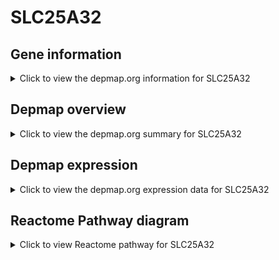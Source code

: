 <h1>SLC25A32</h1>

<h2>Gene information</h2>
<details>
  <summary>Click to view the depmap.org information for SLC25A32</summary>
  <iframe src="https://depmap.org/portal/gene/SLC25A32?tab=about" style="border:none;width:100%;height:800px"></iframe>
</details>

<h2>Depmap overview</h2>
<details>
  <summary>Click to view the depmap.org summary for SLC25A32</summary>
  <iframe src="https://depmap.org/portal/gene/SLC25A32?tab=overview" style="border:none;width:100%;height:800px"></iframe>
</details>

<h2>Depmap expression</h2>
<details>
  <summary>Click to view the depmap.org expression data for SLC25A32</summary>
  <iframe src="https://depmap.org/portal/gene/SLC25A32?tab=characterization" style="border:none;width:100%;height:800px"></iframe>
</details>



<h2>Reactome Pathway diagram</h2>
<details>
  <summary>Click to view Reactome pathway for SLC25A32</summary>
  <p>Metabolism of folate and pterines</p>
  <iframe src="https://reactome.org/PathwayBrowser/#/R-HSA-196757" style="border:none;width:100%;height:800px"></iframe>
</details>




